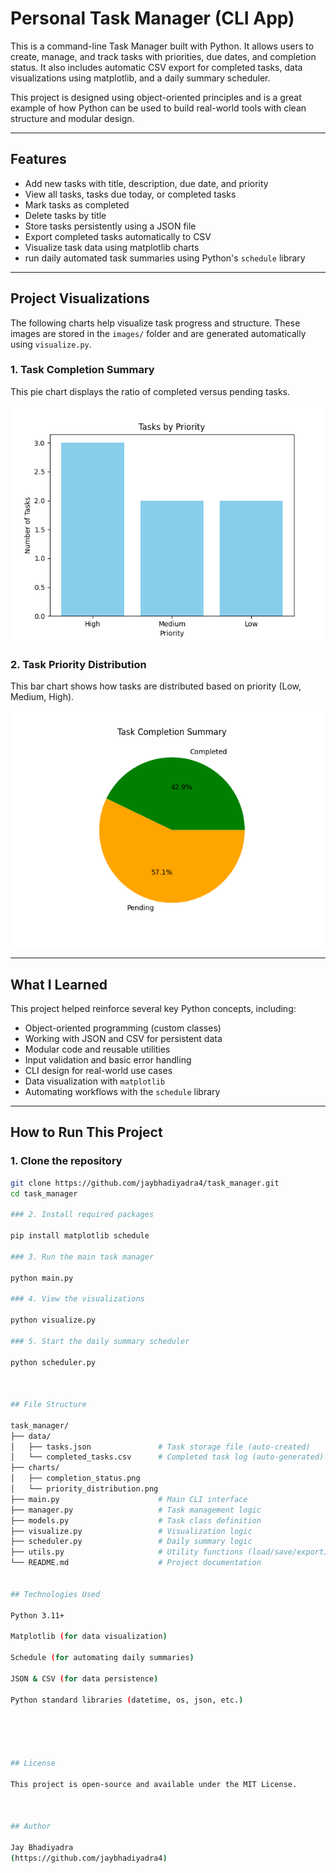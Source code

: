# Personal Task Manager (CLI App)

This is a command-line Task Manager built with Python. It allows users to create, manage, and track tasks with priorities, due dates, and completion status. It also includes automatic CSV export for completed tasks, data visualizations using matplotlib, and a daily summary scheduler.

This project is designed using object-oriented principles and is a great example of how Python can be used to build real-world tools with clean structure and modular design.

---

## Features

- Add new tasks with title, description, due date, and priority
- View all tasks, tasks due today, or completed tasks
- Mark tasks as completed
- Delete tasks by title
- Store tasks persistently using a JSON file
- Export completed tasks automatically to CSV
- Visualize task data using matplotlib charts
- run daily automated task summaries using Python's `schedule` library

---

## Project Visualizations

The following charts help visualize task progress and structure. These images are stored in the `images/` folder and are generated automatically using `visualize.py`.

### 1. Task Completion Summary

This pie chart displays the ratio of completed versus pending tasks.

![Task Completion](charts/completion_status.png)

### 2. Task Priority Distribution

This bar chart shows how tasks are distributed based on priority (Low, Medium, High).

![Priority Distribution](charts/priority_distribution.png)

---

## What I Learned

This project helped reinforce several key Python concepts, including:


- Object-oriented programming (custom classes)
- Working with JSON and CSV for persistent data
- Modular code and reusable utilities
- Input validation and basic error handling
- CLI design for real-world use cases
- Data visualization with `matplotlib`
- Automating workflows with the `schedule` library

---

## How to Run This Project

### 1. Clone the repository

```bash
git clone https://github.com/jaybhadiyadra4/task_manager.git
cd task_manager

### 2. Install required packages

pip install matplotlib schedule

### 3. Run the main task manager

python main.py

### 4. View the visualizations

python visualize.py

### 5. Start the daily summary scheduler

python scheduler.py



## File Structure

task_manager/
├── data/
│   ├── tasks.json               # Task storage file (auto-created)
│   └── completed_tasks.csv      # Completed task log (auto-generated)
├── charts/
│   ├── completion_status.png
│   └── priority_distribution.png
├── main.py                      # Main CLI interface
├── manager.py                   # Task management logic
├── models.py                    # Task class definition
├── visualize.py                 # Visualization logic
├── scheduler.py                 # Daily summary logic
├── utils.py                     # Utility functions (load/save/export)
└── README.md                    # Project documentation


## Technologies Used

Python 3.11+

Matplotlib (for data visualization)

Schedule (for automating daily summaries)

JSON & CSV (for data persistence)

Python standard libraries (datetime, os, json, etc.)





## License

This project is open-source and available under the MIT License.



## Author

Jay Bhadiyadra
(https://github.com/jaybhadiyadra4)









